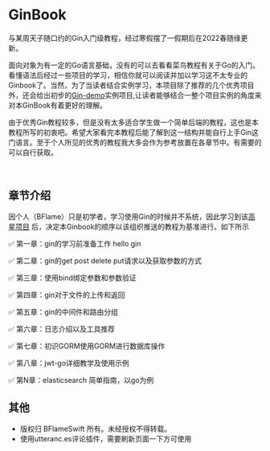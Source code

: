 # GinBook

​	与某周天子随口约的Gin入门级教程，经过寒假摆了一假期后在2022春随缘更新。

​	面向对象为有一定的Go语言基础，没有的可以去看看菜鸟教程有关于Go的入门。看懂语法后经过一些项目的学习，相信你就可以阅读并加以学习这不太专业的Ginbook了。当然，为了当读者结合实例学习，本项目除了推荐的几个优秀项目外，还会给出初步的[Gin-demo](https://github.com/Super-BUAA-2021/Gin-demo)实例项目,让读者能够结合一整个项目实例的角度来对本GinBook有着更好的理解。

​	由于优秀Gin教程较多，但是没有太多适合学生做一个简单后端的教程，这也是本教程所写的初衷吧。希望大家看完本教程后能了解到这一结构并能自行上手Gin这门语言。至于个人所见的优秀的教程我大多会作为参考放置在各章节中。有需要的可以自行获取。	

​	



## 章节介绍

因个人（BFlame）只是初学者，学习使用Gin的时候并不系统，因此学习到该[高星项目](https://github.com/flipped-aurora/gin-vue-admin) 后，决定本Ginbook的顺序以该组织推送的教程为基准进行。如下所示

✅ 第一章：gin的学习前准备工作 hello gin

✅ 第二章：gin的get post delete put请求以及获取参数的方式

✅ 第三章：使用bind绑定参数和参数验证

✅ 第四章：gin对于文件的上传和返回

✅ 第五章：gin的中间件和路由分组

✅ 第六章：日志介绍以及工具推荐

✅ 第七章：初识GORM使用GORM进行数据库操作

✅ 第八章：jwt-go详细教学及使用示例

✅ 第N章：elasticsearch 简单指南，以go为例



## 其他

  * 版权归 BFlameSwift 所有。未经授权不得转载。
  * 使用utteranc.es评论插件，需要刷新页面一下方可使用

